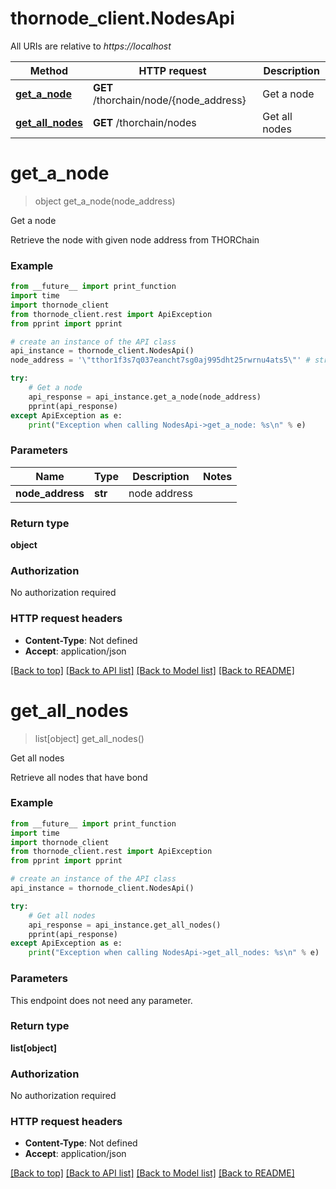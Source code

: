 # thornode_client.NodesApi

All URIs are relative to *https://localhost*

Method | HTTP request | Description
------------- | ------------- | -------------
[**get_a_node**](NodesApi.md#get_a_node) | **GET** /thorchain/node/{node_address} | Get a node
[**get_all_nodes**](NodesApi.md#get_all_nodes) | **GET** /thorchain/nodes | Get all nodes


# **get_a_node**
> object get_a_node(node_address)

Get a node

Retrieve the node with given node address from THORChain

### Example
```python
from __future__ import print_function
import time
import thornode_client
from thornode_client.rest import ApiException
from pprint import pprint

# create an instance of the API class
api_instance = thornode_client.NodesApi()
node_address = '\"tthor1f3s7q037eancht7sg0aj995dht25rwrnu4ats5\"' # str | node address

try:
    # Get a node
    api_response = api_instance.get_a_node(node_address)
    pprint(api_response)
except ApiException as e:
    print("Exception when calling NodesApi->get_a_node: %s\n" % e)
```

### Parameters

Name | Type | Description  | Notes
------------- | ------------- | ------------- | -------------
 **node_address** | **str**| node address | 

### Return type

**object**

### Authorization

No authorization required

### HTTP request headers

 - **Content-Type**: Not defined
 - **Accept**: application/json

[[Back to top]](#) [[Back to API list]](../README.md#documentation-for-api-endpoints) [[Back to Model list]](../README.md#documentation-for-models) [[Back to README]](../README.md)

# **get_all_nodes**
> list[object] get_all_nodes()

Get all nodes

Retrieve all nodes that have bond

### Example
```python
from __future__ import print_function
import time
import thornode_client
from thornode_client.rest import ApiException
from pprint import pprint

# create an instance of the API class
api_instance = thornode_client.NodesApi()

try:
    # Get all nodes
    api_response = api_instance.get_all_nodes()
    pprint(api_response)
except ApiException as e:
    print("Exception when calling NodesApi->get_all_nodes: %s\n" % e)
```

### Parameters
This endpoint does not need any parameter.

### Return type

**list[object]**

### Authorization

No authorization required

### HTTP request headers

 - **Content-Type**: Not defined
 - **Accept**: application/json

[[Back to top]](#) [[Back to API list]](../README.md#documentation-for-api-endpoints) [[Back to Model list]](../README.md#documentation-for-models) [[Back to README]](../README.md)


